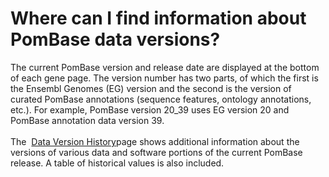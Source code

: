 # Where can I find information about PomBase data versions?
<!-- pombase_categories: Genome Statistics and Lists -->

The current PomBase version and release date are displayed at the bottom
of each gene page. The version number has two parts, of which the first
is the Ensembl Genomes (EG) version and the second is the version of
curated PomBase annotations (sequence features, ontology annotations,
etc.). For example, PomBase version 20\_39 uses EG version 20 and
PomBase annotation data version 39.\
\
The  [Data Version History](/about/version-history)page shows additional
information about the versions of various data and software portions of
the current PomBase release. A table of historical values is also
included.

